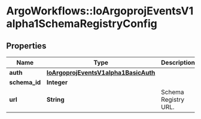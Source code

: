 # ArgoWorkflows::IoArgoprojEventsV1alpha1SchemaRegistryConfig

## Properties
Name | Type | Description | Notes
------------ | ------------- | ------------- | -------------
**auth** | [**IoArgoprojEventsV1alpha1BasicAuth**](IoArgoprojEventsV1alpha1BasicAuth.md) |  | [optional] 
**schema_id** | **Integer** |  | [optional] 
**url** | **String** | Schema Registry URL. | [optional] 


